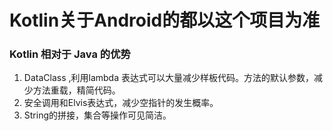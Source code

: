 # Kotlin关于Android的都以这个项目为准

### Kotlin 相对于 Java 的优势

1. DataClass ,利用lambda 表达式可以大量减少样板代码。方法的默认参数，减少方法重载，精简代码。
2. 安全调用和Elvis表达式，减少空指针的发生概率。
3. String的拼接，集合等操作可见简洁。